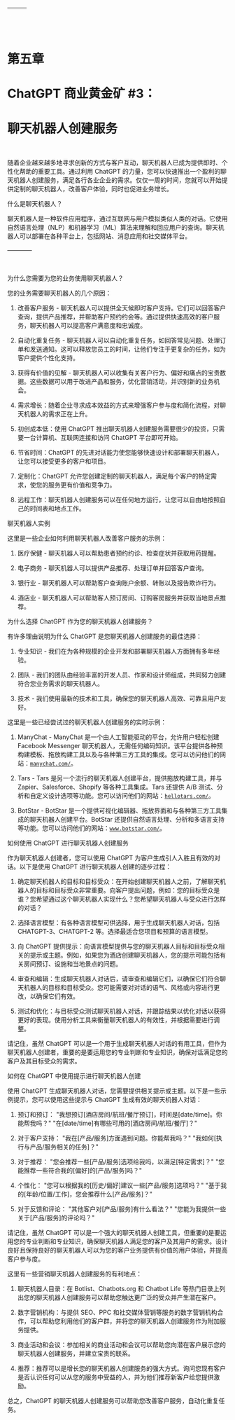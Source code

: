 | ![image](img/chapter_title_corner_decoration_left.png) |  | ![image](img/chapter_title_corner_decoration_right.png) |
| --- | --- | --- |

![image](img/chapter_title_above.png)

# 第五章

# ChatGPT 商业黄金矿 #3：

# 聊天机器人创建服务

![image](img/chapter_title_below.png)

随着企业越来越多地寻求创新的方式与客户互动，聊天机器人已成为提供即时、个性化帮助的重要工具。通过利用 ChatGPT 的力量，您可以快速推出一个盈利的聊天机器人创建服务，满足各行各业企业的需求。仅仅一周的时间，您就可以开始提供定制的聊天机器人，改善客户体验，同时也促进业务增长。

什么是聊天机器人？

聊天机器人是一种软件应用程序，通过互联网与用户模拟类似人类的对话。它使用自然语言处理（NLP）和机器学习（ML）算法来理解和回应用户的查询。聊天机器人可以部署在各种平台上，包括网站、消息应用和社交媒体平台。

––––––––

![image](img/scene_break.png)

为什么您需要为您的业务使用聊天机器人？

您的业务需要聊天机器人的几个原因：

1.  改善客户服务 - 聊天机器人可以提供全天候即时客户支持。它们可以回答客户查询，提供产品推荐，并帮助客户预约约会等。通过提供快速高效的客户服务，聊天机器人可以提高客户满意度和忠诚度。

1.  自动化重复任务 - 聊天机器人可以自动化重复任务，如回答常见问题、处理订单和发送通知。这可以释放您员工的时间，让他们专注于更复杂的任务，如为客户提供个性化支持。

1.  获得有价值的见解 - 聊天机器人可以收集有关客户行为、偏好和痛点的宝贵数据。这些数据可以用于改进产品和服务，优化营销活动，并识别新的业务机会。

1.  需求增长：随着企业寻求成本效益的方式来增强客户参与度和简化流程，对聊天机器人的需求正在上升。

1.  初创成本低：使用 ChatGPT 推出聊天机器人创建服务需要很少的投资，只需要一台计算机、互联网连接和访问 ChatGPT 平台即可开始。

1.  节省时间：ChatGPT 的先进对话能力使您能够快速设计和部署聊天机器人，让您可以接受更多的客户和项目。

1.  定制化：ChatGPT 允许您创建定制的聊天机器人，满足每个客户的特定需求，使您的服务更有价值和竞争力。

1.  远程工作：聊天机器人创建服务可以在任何地方运行，让您可以自由地按照自己的时间表和地点工作。

聊天机器人实例

这里是一些企业如何利用聊天机器人改善客户服务的示例：

1.  医疗保健 - 聊天机器人可以帮助患者预约约诊、检查症状并获取用药提醒。

1.  电子商务 - 聊天机器人可以提供产品推荐、处理订单并回答客户查询。

1.  银行业 - 聊天机器人可以帮助客户查询账户余额、转账以及报告欺诈行为。

1.  酒店业 - 聊天机器人可以帮助客人预订房间、订购客房服务并获取当地景点推荐。

为什么选择 ChatGPT 作为您的聊天机器人创建服务？

有许多理由说明为什么 ChatGPT 是您聊天机器人创建服务的最佳选择：

1.  专业知识 - 我们在为各种规模的企业开发和部署聊天机器人方面拥有多年经验。

1.  团队 - 我们的团队由经验丰富的开发人员、作家和设计师组成，共同努力创建符合您业务需求的聊天机器人。

1.  技术 - 我们使用最新的技术和工具，确保您的聊天机器人高效、可靠且用户友好。

这里是一些已经尝试过的聊天机器人创建服务的实时示例：

1.  ManyChat - ManyChat 是一个由人工智能驱动的平台，允许用户轻松创建 Facebook Messenger 聊天机器人，无需任何编码知识。该平台提供各种预构建模板、拖放构建工具以及与各种第三方工具的集成。您可以访问他们的网站：[`manychat.com/`](https://manychat.com/)。

1.  Tars - Tars 是另一个流行的聊天机器人创建平台，提供拖放构建工具，并与 Zapier、Salesforce、Shopify 等各种工具集成。Tars 还提供 A/B 测试、分析和自定义设计选项等功能。您可以访问他们的网站：[`hellotars.com/`](https://hellotars.com/)。

1.  BotStar - BotStar 是一个提供可视化编辑器、拖放界面和与各种第三方工具集成的聊天机器人创建平台。BotStar 还提供自然语言处理、分析和多语言支持等功能。您可以访问他们的网站：[`www.botstar.com/`](https://www.botstar.com/)。

如何使用 ChatGPT 进行聊天机器人创建服务

作为聊天机器人创建者，您可以使用 ChatGPT 为客户生成引人入胜且有效的对话。以下是使用 ChatGPT 进行聊天机器人创建的逐步过程：

1.  确定聊天机器人的目标和目标受众：在开始创建聊天机器人之前，了解聊天机器人的目标和目标受众非常重要。向客户提出问题，例如：您的目标受众是谁？您希望通过这个聊天机器人实现什么？您希望聊天机器人与受众进行怎样的对话？

1.  选择语言模型：有各种语言模型可供选择，用于生成聊天机器人对话，包括 CHATGPT-3、CHATGPT-2 等。选择最适合您项目和预算的语言模型。

1.  向 ChatGPT 提供提示：向语言模型提供与您的聊天机器人目标和目标受众相关的提示或主题。例如，如果您为酒店创建聊天机器人，您的提示可能包括有关房间预订、设施和当地景点的问题。

1.  审查和编辑：生成聊天机器人对话后，请审查和编辑它们，以确保它们符合聊天机器人的目标和目标受众。您可能需要对对话的语气、风格或内容进行更改，以确保它们有效。

1.  测试和优化：与目标受众测试聊天机器人对话，并跟踪结果以优化对话以获得更好的表现。使用分析工具来衡量聊天机器人的有效性，并根据需要进行调整。

请记住，虽然 ChatGPT 可以是一个用于生成聊天机器人对话的有用工具，但作为聊天机器人创建者，重要的是要运用您的专业判断和专业知识，确保对话满足您的客户及其目标受众的需求。

如何在 ChatGPT 中使用提示进行聊天机器人创建

使用 ChatGPT 生成聊天机器人对话，您需要提供相关提示或主题。以下是一些示例提示，您可以使用这些提示与 ChatGPT 生成有效的聊天机器人对话：

1.  预订和预订： "我想预订[酒店房间/航班/餐厅预订]，时间是[date/time]。你能帮我吗？" "在[date/time]有哪些可用的[酒店房间/航班/餐厅]？"

1.  对于客户支持： "我在[产品/服务]方面遇到问题。你能帮我吗？" "我如何[执行与产品/服务相关的任务]？"

1.  对于推荐： "您会推荐一些[产品/服务]选项给我吗，以满足[特定需求]？" "您能推荐一些符合我的[偏好]的[产品/服务]吗？"

1.  个性化： "您可以根据我的[历史/偏好]建议一些[产品/服务]选项吗？" "基于我的[年龄/位置/工作]，您会推荐什么[产品/服务]？"

1.  对于反馈和评论： "其他客户对[产品/服务]有什么看法？" "您能为我提供一些关于[产品/服务]的评论吗？"

请记住，虽然 ChatGPT 可以是一个强大的聊天机器人创建工具，但重要的是要运用您的专业判断和专业知识，确保聊天机器人满足您的客户及其用户的需求。设计良好且保持良好的聊天机器人可以为您的客户业务提供有价值的用户体验，并提高客户参与度。

这里有一些营销聊天机器人创建服务的有利地点：

1.  聊天机器人目录：在 Botlist、Chatbots.org 和 Chatbot Life 等热门目录上列出您的聊天机器人创建服务可以帮助您触达更广泛的受众并产生潜在客户。

1.  数字营销机构：与提供 SEO、PPC 和社交媒体营销等服务的数字营销机构合作，可以帮助您利用他们的客户群，并将您的聊天机器人创建服务作为附加服务提供。

1.  商业活动和会议：参加相关的商业活动和会议可以帮助您向潜在客户展示您的聊天机器人创建服务，并建立宝贵的联系。

1.  推荐：推荐可以是增长您的聊天机器人创建服务的强大方式。询问您现有客户是否认识任何可以从您的服务中受益的人，并为他们推荐新客户给您提供激励。

总之，ChatGPT 的聊天机器人创建服务可以帮助您改善客户服务，自动化重复任务。
